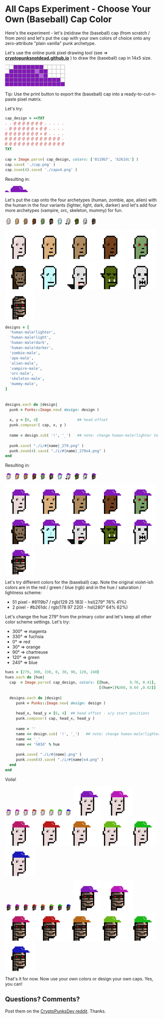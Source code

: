 # All Caps Experiment - Choose Your Own (Baseball) Cap Color


Here's the experiment - let's (re)draw
the (baseball) cap (from scratch / from zero)
and let's put the cap
with your own colors of choice onto any
zero-attribute "plain vanilla" punk archetype.


Let's use the online punk pixel drawing tool (see => [**cryptopunksnotdead.github.io**](https://cryptopunksnotdead.github.io) )
to draw the (baseball) cap in 14x5 size.


![](i/pixel-cap.png)

Tip: Use the print button to export the (baseball) cap into
a ready-to-cut-n-paste pixel matrix.


Let's try:

``` ruby
cap_design = <<TXT
. . @ @ @ @ @ @ @ . . . . .
. @ @ @ @ @ @ x @ @ . . . .
@ @ @ @ @ @ @ @ x @ . . . .
@ @ @ @ @ @ @ @ @ @ @ @ @ .
@ @ @ @ @ @ @ @ @ @ @ @ @ @
TXT

cap = Image.parse( cap_design, colors: ['8119b7', 'b261dc'] )
cap.save( './cap.png' )
cap.zoom(4).save( './capx4.png' )
```

Resulting in:

![](i/cap.png)
![](i/capx4.png)




Let's put the cap onto the four archetypes
(human, zombie, ape, alien)  with the human in the four
variants (lighter, light, dark, darker)
and let's add four more archetypes
(vampire, orc, skeleton, mummy) for fun.

![](i/design-human-male_lighter.png)
![](i/design-human-male_light.png)
![](i/design-human-male_dark.png)
![](i/design-human-male_darker.png)
![](i/design-zombie-male.png)
![](i/design-ape-male.png)
![](i/design-alien-male.png)
![](i/design-vampire-male.png)
![](i/design-orc-male.png)
![](i/design-skeleton-male.png)
![](i/design-mummy-male.png)

![](i/design-human-male_lighterx4.png)
![](i/design-human-male_lightx4.png)
![](i/design-human-male_darkx4.png)
![](i/design-human-male_darkerx4.png)
![](i/design-zombie-malex4.png)
![](i/design-ape-malex4.png)
![](i/design-alien-malex4.png)
![](i/design-vampire-malex4.png)
![](i/design-orc-malex4.png)
![](i/design-skeleton-malex4.png)
![](i/design-mummy-malex4.png)


``` ruby
designs = [
  'human-male!lighter',
  'human-male!light',
  'human-male!dark',
  'human-male!darker',
  'zombie-male',
  'ape-male',
  'alien-male',
  'vampire-male',
  'orc-male',
  'skeleton-male',
  'mummy-male',
]


designs.each do |design|
  punk = Punks::Image.new( design: design )

  x, y = [6, 4]                  ## head offset
  punk.compose!( cap, x, y )

  name = design.sub( '!', '_')   ## note: change human-male!lighter to human-male_lighter

  punk.save( "./i/#{name}_279.png" )
  punk.zoom(4).save( "./i/#{name}_279x4.png" )
end
```


Resulting in:

![](i/human-male_lighter_279.png)
![](i/human-male_light_279.png)
![](i/human-male_dark_279.png)
![](i/human-male_darker_279.png)
![](i/zombie-male_279.png)
![](i/ape-male_279.png)
![](i/alien-male_279.png)
![](i/vampire-male_279.png)
![](i/orc-male_279.png)
![](i/skeleton-male_279.png)
![](i/mummy-male_279.png)

![](i/human-male_lighter_279x4.png)
![](i/human-male_light_279x4.png)
![](i/human-male_dark_279x4.png)
![](i/human-male_darker_279x4.png)
![](i/zombie-male_279x4.png)
![](i/ape-male_279x4.png)
![](i/alien-male_279x4.png)
![](i/vampire-male_279x4.png)
![](i/orc-male_279x4.png)
![](i/skeleton-male_279x4.png)
![](i/mummy-male_279x4.png)



Let's try different colors for the (baseball) cap.
Note the original violet-ish colors are in the
red / green / blue (rgb) and in the hue / saturation / lightness
scheme:

-  51 pixel - #8119b7 / rgb(129  25 183) - hsl(279°  76%  41%)
-   2 pixel - #b261dc / rgb(178  97 220) - hsl(280°  64%  62%)

Let's change the hue 279° from the primary color
and let's keep all other color scheme settings.
Let's try:

- 300°  => magenta
- 330°  => fuchsia
- 0°    => red
- 30°   => orange
- 90°   => chartreuse
- 120°  => green
- 240°  => blue

``` ruby
hues = [279, 300, 330, 0, 30, 90, 120, 240]
hues.each do |hue|
  cap  = Image.parse( cap_design, colors: [[hue,         0.76, 0.41],
                                           [(hue+1)%360, 0.64 ,0.62]] )

  designs.each do |design|
     punk = Punks::Image.new( design: design )

     head_x, head_y = [6, 4]  ## head offset - x/y start positions
     punk.compose!( cap, head_x, head_y )

     name = ''
     name << design.sub( '!', '_')   ## note: change human-male!lighter to human-male_lighter
     name << '_'
     name << '%03d' % hue

     punk.save( "./i/#{name}.png" )
     punk.zoom(4).save( "./i/#{name}x4.png" )
  end
end

```

Voila!

![](i/human-male_lighter_279.png)
![](i/human-male_lighter_300.png)
![](i/human-male_lighter_330.png)
![](i/human-male_lighter_000.png)
![](i/human-male_lighter_030.png)
![](i/human-male_lighter_090.png)
![](i/human-male_lighter_120.png)
![](i/human-male_lighter_240.png)
![](i/human-male_lighter_279x4.png)
![](i/human-male_lighter_300x4.png)
![](i/human-male_lighter_330x4.png)
![](i/human-male_lighter_000x4.png)
![](i/human-male_lighter_030x4.png)
![](i/human-male_lighter_090x4.png)
![](i/human-male_lighter_120x4.png)
![](i/human-male_lighter_240x4.png)


![](i/mummy-male_279.png)
![](i/mummy-male_300.png)
![](i/mummy-male_330.png)
![](i/mummy-male_000.png)
![](i/mummy-male_030.png)
![](i/mummy-male_090.png)
![](i/mummy-male_120.png)
![](i/mummy-male_240.png)
![](i/mummy-male_279x4.png)
![](i/mummy-male_300x4.png)
![](i/mummy-male_330x4.png)
![](i/mummy-male_000x4.png)
![](i/mummy-male_030x4.png)
![](i/mummy-male_090x4.png)
![](i/mummy-male_120x4.png)
![](i/mummy-male_240x4.png)



That's it for now.  Now use your own colors
or design your own caps. Yes, you can!



## Questions? Comments?

Post them on the [CryptoPunksDev reddit](https://old.reddit.com/r/CryptoPunksDev). Thanks.
